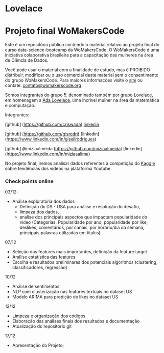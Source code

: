 ﻿# Lovelace
# Projeto final WoMakersCode

Este é um repositório público contendo o material relativo ao projeto final do curso data-science-bootcamp da WoMakersCode. O WoMakersCode é uma iniciativa colaborativa brasileira para a capacitação das mulheres na área de Ciência de Dados.

Você pode usar o material com a finalidade de estudo, mas é PROIBIDO distribuir, modificar ou o uso comercial deste material sem o consentimento do grupo WoMakersCode. Para maiores informações visite o [site](https://womakerscode.org/datascience-bootamp-saopaulo) ou contate: contato@womakerscode.org

Somos integrantes do grupo 5, denominado também por grupo Lovelace, em homenagem a [Ada Lovelace](https://pt.wikipedia.org/wiki/Ada_Lovelace), uma incrível mulher na área da matemática e computação.

Integrantes:

[github] (https://github.com/criswada) [linkedin](https://www.linkedin.com/in/cristina-wada)

[github] (https://github.com/gisrodri) [linkedin] (https://www.linkedin.com/in/giselirodrigues)

[github] @miziaalmeida (https://github.com/miziaalmeida) [linkedin] (https://www.linkedin.com/in/miziasalima)

No projeto final, iremos analisar dados referentes à competição do [Kaggle](https://www.kaggle.com/datasnaek/youtube-new) sobre tendências dos vídeos na plataforma Youtube.


### Check points online

03/12:
- Análise exploratória dos dados 
   - Definição do DS - USA para análise e resolução do desafio, 
   - limpeza dos dados, 
   - análise dos principais aspectos que impactam popularidade do video (Categorias, Popularidade por ano, popularidade por like, deslikes, comentários, por canais, por horário/dia da semana, principais palavras utilizadas em títulos)


07/12
- Seleção das features mais importantes, definição da feature target
- Análise estatística das features
- Escolha e resultados preliminares dos potenciais algoritmos (clustering, classificadores, regressão)

10/12
- Análise de sentimentos
- NLP com clusterização nas features textuais no dataset US
- Modelo ARIMA para predição de likes no dataset US

12/12
- Limpeza e organização dos códigos
- Elaboração das análises finais dos resultados e documentação
- Atualização do repositório git

17/12
- Apresentação do Projeto;